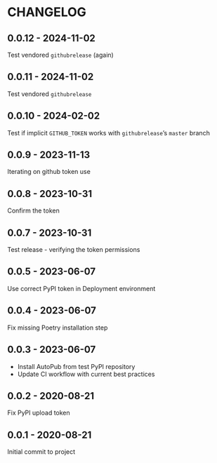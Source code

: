 CHANGELOG
=========

0.0.12 - 2024-11-02
-------------------

Test vendored `githubrelease` (again)

0.0.11 - 2024-11-02
-------------------

Test vendored `githubrelease`

0.0.10 - 2024-02-02
-------------------

Test if implicit `GITHUB_TOKEN` works with `githubrelease`’s `master` branch

0.0.9 - 2023-11-13
------------------

Iterating on github token use

0.0.8 - 2023-10-31
------------------

Confirm the token

0.0.7 - 2023-10-31
------------------

Test release - verifying the token permissions

0.0.5 - 2023-06-07
------------------

Use correct PyPI token in Deployment environment

0.0.4 - 2023-06-07
------------------

Fix missing Poetry installation step

0.0.3 - 2023-06-07
------------------

* Install AutoPub from test PyPI repository
* Update CI workflow with current best practices

0.0.2 - 2020-08-21
------------------

Fix PyPI upload token

0.0.1 - 2020-08-21
------------------

Initial commit to project

